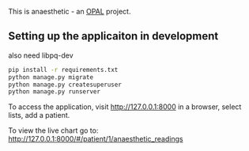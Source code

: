 This is anaesthetic - an [OPAL](https://github.com/openhealthcare/opal) project.

## Setting up the applicaiton in development

also need libpq-dev


```bash
pip install -r requirements.txt
python manage.py migrate
python manage.py createsuperuser
python manage.py runserver
```

To access the application, visit http://127.0.0.1:8000 in a browser, select lists, add a patient.


To view the live chart go to: http://127.0.0.1:8000/#/patient/1/anaesthetic_readings
